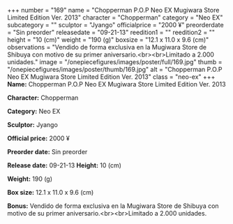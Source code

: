 +++
number = "169"
name = "Chopperman P.O.P Neo EX Mugiwara Store Limited Edition Ver. 2013"
character = "Chopperman"
category = "Neo EX"
subcategory = ""
sculptor = "Jyango"
officialprice = "2000 ¥"
preorderdate = "Sin preorder"
releasedate = "09-21-13"
reedition1 = ""
reedition2 = ""
height = "10 (cm)"
weight = "190 (g)"
boxsize = "12.1 x 11.0 x 9.6 (cm)"
observations = "Vendido de forma exclusiva en la Mugiwara Store de Shibuya con motivo de su primer aniversario.&lt;br&gt;&lt;br&gt;Limitado a 2.000 unidades."
image = "/onepiecefigures/images/poster/full/169.jpg"
thumb = "/onepiecefigures/images/poster/thumb/169.jpg"
alt = "Chopperman P.O.P Neo EX Mugiwara Store Limited Edition Ver. 2013"
class = "neo-ex"
+++
**Name:** Chopperman P.O.P Neo EX Mugiwara Store Limited Edition Ver. 2013

**Character:** Chopperman

**Category:** Neo EX 

**Sculptor:** Jyango

**Official price:** 2000 ¥

**Preorder date:** Sin preorder

**Release date:** 09-21-13
**Height:** 10 (cm)

**Weight:** 190 (g)

**Box size:** 12.1 x 11.0 x 9.6 (cm)

**Bonus:** Vendido de forma exclusiva en la Mugiwara Store de Shibuya con motivo de su primer aniversario.&lt;br&gt;&lt;br&gt;Limitado a 2.000 unidades.
